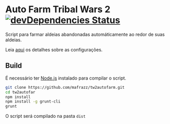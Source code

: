 # Auto Farm Tribal Wars 2 [![devDependencies Status](https://david-dm.org/mafrazz/tw2autofarm/dev-status.svg)](https://david-dm.org/mafrazz/tw2autofarm?type=dev)
Script para farmar aldeias abandonadas automáticamente ao redor de suas aldeias.

Leia [aqui](https://github.com/mafrazz/tw2autofarm/wiki/Settings) os detalhes sobre as configurações.

## Build
É necessário ter [Node.js](https://nodejs.org/en/download/) instalado para compilar o script.

```bash
git clone https://github.com/mafrazz/tw2autofarm.git
cd tw2autofar
npm install
npm install -g grunt-cli
grunt
```

O script será compilado na pasta `dist`
